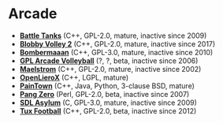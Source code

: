 [comment]: # (autogenerated content, do not edit)
# Arcade

- **[Battle Tanks](battle_tanks.md)** (C++, GPL-2.0, mature, inactive since 2009)
- **[Blobby Volley 2](blobby_volley2.md)** (C++, GPL-2.0, mature, inactive since 2017)
- **[Bombermaaan](bombermaaan.md)** (C++, GPL-3.0, mature, inactive since 2010)
- **[GPL Arcade Volleyball](gpl_arcade_volleyball.md)** (?, ?, beta, inactive since 2006)
- **[Maelstrom](maelstrom.md)** (C++, GPL-2.0, mature, inactive since 2002)
- **[OpenLieroX](openlierox.md)** (C++, LGPL, mature)
- **[PainTown](paintown.md)** (C++, Java, Python, 3-clause BSD, mature)
- **[Pang Zero](pang_zero.md)** (Perl, GPL-2.0, beta, inactive since 2007)
- **[SDL Asylum](sdl_asylum.md)** (C, GPL-3.0, mature, inactive since 2009)
- **[Tux Football](tux_football.md)** (C++, GPL-2.0, beta, inactive since 2012)